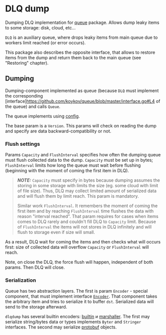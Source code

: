 # DLQ dump

Dumping DLQ implementation for [queue](https://github.com/koykov/queue) package. Allows dump leaky items to some storage:
disk, cloud, etc...

`DLQ` is an auxiliary queue, where drops leaky items from main queue due to workers limit reached (or error occurs).

This package also describes the opposite interface, that allows to restore items from the dump and return them back to
the main queue (see "Restoring" chapter).

## Dumping

Dumping-component implemented as queue (because `DLQ` must implement the corresponding
[interface]https://github.com/koykov/queue/blob/master/interface.go#L4 of the queue) and calls `Queue`.

The queue implements using [config](https://github.com/koykov/dlqdump/blob/master/config.go#L18).

The base param is a `Version`. This params will check on reading the dump and specify are data backward-compatibility or
not.

### Flush settings

Params `Capacity` and `FlushInterval` specifies how often the dumping queue must flush collected data to the dump.
`Capacity` must be set up in bytes; `FlushInterval` limits how long the queue must wait before flushing (beginning with
the moment of coming the first item in DLQ).

> **_NOTE:_**  `Capacity` must specify in bytes because dumping assumes the storing in some storage with limits the size
> (eg. some cloud with limit of file size). Thus, DLQ may collect limited amount of serialized data and will flush them
> by limit reach. This param is mandatory.
> 
> Similar work `FlushInterval`. It remembers the moment of coming the first item and by reaching `FlushInterval` time
> flushes the data with reason "interval reached". That param requires for cases when items comes to DLQ rarely and
> couldn't fill DLQ to `Capacity` limit. Because of `FlushInterval` the items will not stores in DLQ infinitely and will
> flush to storage even if size will small.

As a result, DLQ wait for coming the items and then checks what will occurs first: size of collected data will overflow
`Capacity` or `FlushInterval` will reach.

Note, on close the DLQ, the force flush will happen, independent of both params. Then DLQ will close.

### Serialization

Queue has two abstraction layers. The first is param `Encoder` - special component, that must implement interface
[`Encoder`](encoder.go). That component takes the arbitrary item and tries to serialize it to buffer `dst`.
Serialized data will send to the storage afterward.

`dlqdump` has several builtin encoders:
[builtin](encoder/builtin.go) и
[marshaller](encoder/marshaller.go).
The first may serialize string/bytes data or types implements `Byter` and `Stringer` interfaces.
The second may serialize [protobuf](https://en.wikipedia.org/wiki/Protocol_Buffers) objects.
